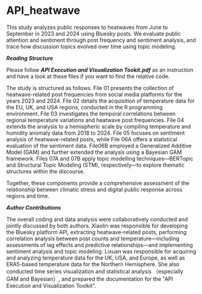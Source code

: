 # API_heatwave

This study analyzes public responses to heatwaves from June to September in 2023 and 2024 using Bluesky posts. We evaluate public attention and sentiment through post frequency and sentiment analysis, and trace how discussion topics evolved over time using topic modeling.


**_Reading Structure_**

Please follow **_API Execution and Visualization Tookit.pdf_** as an instruction and have a look at these files if you want to find the relative code.

The study is structured as follows. File 01 presents the collection of heatwave-related post frequencies from social media platforms for the years 2023 and 2024. File 02 details the acquisition of temperature data for the EU, UK, and USA regions, conducted in the R programming environment. File 03 investigates the temporal correlations between regional temperature variations and heatwave post frequencies. File 04 extends the analysis to a hemispheric scale by compiling temperature and humidity anomaly data from 2018 to 2024. File 05 focuses on sentiment analysis of heatwave-related posts, while File 06A offers a statistical evaluation of the sentiment data. File06B employed a Generalized Additive Model (GAM) and further extended the analysis using a Bayesian GAM framework. Files 07A and 07B apply topic modelling techniques—BERTopic and Structural Topic Modeling (STM), respectively—to explore thematic structures within the discourse. 

Together, these components provide a comprehensive assessment of the relationship between climatic stress and digital public response across regions and time.




**_Author Contributions_**

The overall coding and data analysis were collaboratively conducted and jointly discussed by both authors. Xiaolin was responsible for developing the Bluesky platform API, extracting heatwave-related posts, performing correlation analysis between post counts and temperature—including assessments of lag effects and predictive relationships—and implementing sentiment analysis and topic modeling. Lixuan was responsible for acquiring and analyzing temperature data for the UK, USA, and Europe, as well as ERA5-based temperature data for the Northern Hemisphere. She also conducted time series visualization and statistical analysis （especially GAM and Bayesian）, and prepared the documentation for the "API Execution and Visualization Toolkit".
